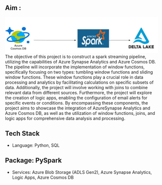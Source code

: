 ## Aim :
![](img.png)
The objective of this project is to construct a spark streaming pipeline, utilizing the
capabilities of Azure Synapse Analytics and Azure Cosmos DB. The pipeline will
incorporate the implementation of window functions, specifically focusing on two types:
tumbling window functions and sliding window functions. These window functions play a
crucial role in data processing and analytics by facilitating calculations on specific
subsets of data. Additionally, the project will involve working with joins to combine
relevant data from different sources. Furthermore, the project will explore the creation of
logic apps, enabling the configuration of email alerts for specific events or conditions. By
encompassing these components, the project aims to showcase the integration of AzureSynapse Analytics and Azure Cosmos DB, as well as the utilization of window functions,
joins, and logic apps for comprehensive data analysis and processing.

## Tech Stack
* Language: Python, SQL
## Package: PySpark
* Services: Azure Blob Storage (ADLS Gen2), Azure Synapse Analytics, Logic Apps,
Azure Cosmos DB